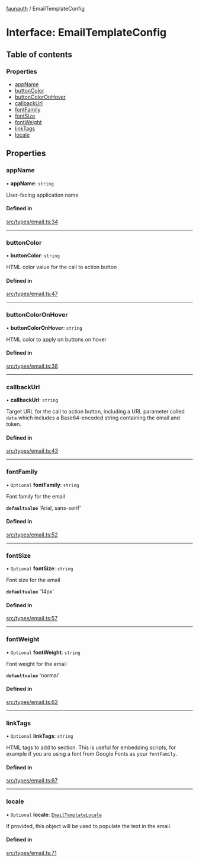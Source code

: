 [faunauth](../index.md) / EmailTemplateConfig

# Interface: EmailTemplateConfig

## Table of contents

### Properties

- [appName](EmailTemplateConfig.md#appname)
- [buttonColor](EmailTemplateConfig.md#buttoncolor)
- [buttonColorOnHover](EmailTemplateConfig.md#buttoncoloronhover)
- [callbackUrl](EmailTemplateConfig.md#callbackurl)
- [fontFamily](EmailTemplateConfig.md#fontfamily)
- [fontSize](EmailTemplateConfig.md#fontsize)
- [fontWeight](EmailTemplateConfig.md#fontweight)
- [linkTags](EmailTemplateConfig.md#linktags)
- [locale](EmailTemplateConfig.md#locale)

## Properties

### appName

• **appName**: `string`

User-facing application name

#### Defined in

[src/types/email.ts:34](https://github.com/alexnitta/faunauth/blob/5f9823a/src/types/email.ts#L34)

___

### buttonColor

• **buttonColor**: `string`

HTML color value for the call to action button

#### Defined in

[src/types/email.ts:47](https://github.com/alexnitta/faunauth/blob/5f9823a/src/types/email.ts#L47)

___

### buttonColorOnHover

• **buttonColorOnHover**: `string`

HTML color to apply on buttons on hover

#### Defined in

[src/types/email.ts:38](https://github.com/alexnitta/faunauth/blob/5f9823a/src/types/email.ts#L38)

___

### callbackUrl

• **callbackUrl**: `string`

Target URL for the call to action button, including a URL parameter called `data` which
includes a Base64-encoded string containing the email and token.

#### Defined in

[src/types/email.ts:43](https://github.com/alexnitta/faunauth/blob/5f9823a/src/types/email.ts#L43)

___

### fontFamily

• `Optional` **fontFamily**: `string`

Font family for the email

**`defaultvalue`** 'Arial, sans-serif'

#### Defined in

[src/types/email.ts:52](https://github.com/alexnitta/faunauth/blob/5f9823a/src/types/email.ts#L52)

___

### fontSize

• `Optional` **fontSize**: `string`

Font size for the email

**`defaultvalue`** '14px'

#### Defined in

[src/types/email.ts:57](https://github.com/alexnitta/faunauth/blob/5f9823a/src/types/email.ts#L57)

___

### fontWeight

• `Optional` **fontWeight**: `string`

Font weight for the email

**`defaultvalue`** 'normal'

#### Defined in

[src/types/email.ts:62](https://github.com/alexnitta/faunauth/blob/5f9823a/src/types/email.ts#L62)

___

### linkTags

• `Optional` **linkTags**: `string`

HTML <link> tags to add to <head> section. This is useful for embedding scripts, for example
if you are using a font from Google Fonts as your `fontFamily`.

#### Defined in

[src/types/email.ts:67](https://github.com/alexnitta/faunauth/blob/5f9823a/src/types/email.ts#L67)

___

### locale

• `Optional` **locale**: [`EmailTemplateLocale`](EmailTemplateLocale.md)

If provided, this object will be used to populate the text in the email.

#### Defined in

[src/types/email.ts:71](https://github.com/alexnitta/faunauth/blob/5f9823a/src/types/email.ts#L71)
